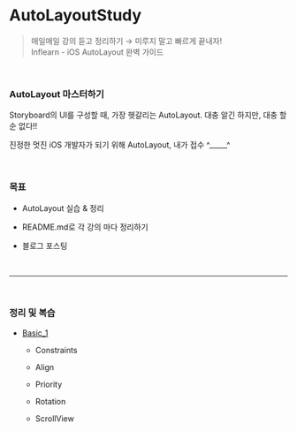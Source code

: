 # AutoLayoutStudy

> 매일매일 강의 듣고 정리하기 → 미루지 말고 빠르게 끝내자!  
> Inflearn - iOS AutoLayout 완벽 가이드

<br>

### AutoLayout 마스터하기

Storyboard의 UI를 구성할 때, 가장 헷갈리는 AutoLayout. 대충 알긴 하지만, 대충 할 순 없다!!  

진정한 멋진 iOS 개발자가 되기 위해 AutoLayout, 내가 접수 ^_____^  

<Br>

### 목표

- AutoLayout 실습 & 정리

- README.md로 각 강의 마다 정리하기

- 블로그 포스팅

<Br>

---

<br>

### 정리 및 복습

* [Basic_1](https://github.com/donnyrla10/AutoLayoutStudy/blob/main/AutoLayoutStudy/Basic_1.md)

    - Constraints

    - Align
    
    - Priority
    
    - Rotation
    
    - ScrollView
    
